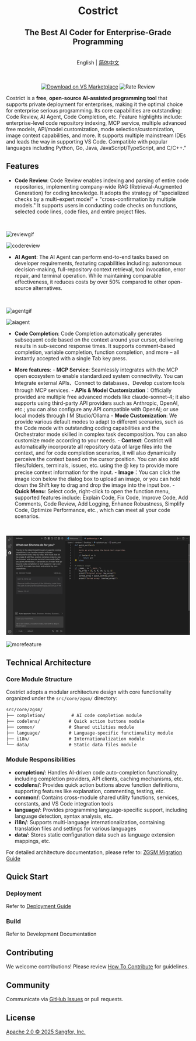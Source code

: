 <div align="center">
    <h1>Costrict</h1>
    <h2>The Best AI Coder for Enterprise-Grade Programming</h2>
</div>
<br>
<div align="center">
English | <a href="https://github.com/zgsm-ai/costrict/blob/main/README.md" target="_blank">简体中文</a>
</div>
<br>
<br>

<div align="center">

<a href="https://marketplace.visualstudio.com/items?itemName=zgsm-ai.zgsm" target="_blank"><img src="./assets/images/readme/download on vscode marketplace_en.png" alt="Download on VS Marketplace"></a>
<img src="./assets/images/readme/rate review_en.png" alt="Rate Review">

</div>

Costrict is a **free**, **open-source AI-assisted programming tool** that supports private deployment for enterprises, making it the optimal choice for enterprise serious programming. Its core capabilities are outstanding: Code Review, AI Agent, Code Completion, etc. Feature highlights include: enterprise-level code repository indexing, MCP service, multiple advanced free models, API/model customization, mode selection/customization, image context capabilities, and more. It supports multiple mainstream IDEs and leads the way in supporting VS Code. Compatible with popular languages including Python, Go, Java, JavaScript/TypeScript, and C/C++."

## Features

- **Code Review**: Code Review enables indexing and parsing of entire code repositories, implementing company-wide RAG (Retrieval-Augmented Generation) for coding knowledge. It adopts the strategy of "specialized checks by a multi-expert model" + "cross-confirmation by multiple models." It supports users in conducting code checks on functions, selected code lines, code files, and entire project files.

<br>

![reviewgif](./assets/images/readme/codereview.gif)

![codereview](./assets/images/readme/codereview_en.png)

- **AI Agent**: The AI Agent can perform end-to-end tasks based on developer requirements, featuring capabilities including: autonomous decision-making, full-repository context retrieval, tool invocation, error repair, and terminal operation. While maintaining comparable effectiveness, it reduces costs by over 50% compared to other open-source alternatives.

<br>

![agentgif](./assets/images/readme/agent.gif)

![aiagent](./assets/images/readme/ai-agent_en.png)

- **Code Completion**: Code Completion automatically generates subsequent code based on the context around your cursor, delivering results in sub-second response times. It supports comment-based completion, variable completion, function completion, and more – all instantly accepted with a single Tab key press.

- **More features**: - **MCP Service**: Seamlessly integrates with the MCP open ecosystem to enable standardized system connectivity. You can Integrate external APIs、Connect to databases、Develop custom tools through MCP services. - **APIs & Model Customization**：Officially provided are multiple free advanced models like claude-sonnet-4; it also supports using third-party API providers such as Anthropic, OpenAI, etc.; you can also configure any API compatible with OpenAl; or use local models through I M Studio/Ollama - **Mode Customization**: We provide various default modes to adapt to different scenarios, such as the Code mode with outstanding coding capabilities and the Orchestrator mode skilled in complex task decomposition. You can also customize mode according to your needs. - **Context**: Costrict will automatically incorporate all repository data of large files into the context, and for code completion scenarios, it will also dynamically perceive the context based on the cursor position. You can also add files/folders, terminals, issues, etc. using the @ key to provide more precise context information for the input. - **Image**：You can click the image icon below the dialog box to upload an image, or you can hold down the Shift key to drag and drop the image into the input box. - **Quick Menu**: Select code, right-click to open the function menu, supported features include: Explain Code, Fix Code, Improve Code, Add Comments, Code Review, Add Logging, Enhance Robustness, Simplify Code, Optimize Performance, etc., which can meet all your code scenarios.

<br>

![completiongif](./assets/images/readme/completion.gif)

![morefeature](./assets/images/readme/more-feature_en.png)

## Technical Architecture

### Core Module Structure

Costrict adopts a modular architecture design with core functionality organized under the `src/core/zgsm/` directory:

```
src/core/zgsm/
├── completion/          # AI code completion module
├── codelens/           # Quick action buttons module
├── common/             # Shared utilities module
├── language/           # Language-specific functionality module
├── i18n/               # Internationalization module
└── data/               # Static data files module
```

### Module Responsibilities

- **completion/**: Handles AI-driven code auto-completion functionality, including completion providers, API clients, caching mechanisms, etc.
- **codelens/**: Provides quick action buttons above function definitions, supporting features like explanation, commenting, testing, etc.
- **common/**: Contains cross-module shared utility functions, services, constants, and VS Code integration tools
- **language/**: Provides programming language-specific support, including language detection, syntax analysis, etc.
- **i18n/**: Supports multi-language internationalization, containing translation files and settings for various languages
- **data/**: Stores static configuration data such as language extension mappings, etc.

For detailed architecture documentation, please refer to: [ZGSM Migration Guide](docs/ZGSM_MIGRATION_GUIDE.md)

## Quick Start

### Deployment

Refer to [Deployment Guide](/assets/docs/guide/en-US/installation/README.md)

### Build

Refer to Development Documentation

## Contributing

We welcome contributions! Please review [How To Contribute](assets/docs/devel/en-US/how-to-contribute.md) for guidelines.

## Community

Communicate via [GitHub Issues](https://github.com/zgsm-ai/costrict/issues/new/choose) or pull requests.

## License

[Apache 2.0 © 2025 Sangfor, Inc.](./LICENSE)
